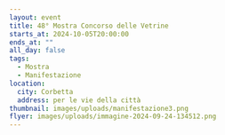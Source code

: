 ```yaml
---
layout: event
title: 48° Mostra Concorso delle Vetrine
starts_at: 2024-10-05T20:00:00
ends_at: ""
all_day: false
tags:
  - Mostra
  - Manifestazione
location:
  city: Corbetta
  address: per le vie della città
thumbnail: images/uploads/manifestazione3.png
flyer: images/uploads/immagine-2024-09-24-134512.png
---
```

